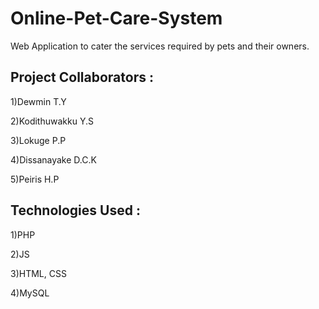# Online-Pet-Care-System
Web Application to cater the services required by pets and their owners.

## Project Collaborators :
1)Dewmin T.Y 

2)Kodithuwakku Y.S

3)Lokuge P.P

4)Dissanayake D.C.K

5)Peiris H.P

## Technologies Used :
1)PHP

2)JS

3)HTML, CSS

4)MySQL
